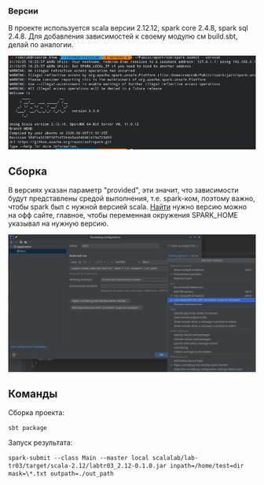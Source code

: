 ### Версии

В проекте используется scala версии 2.12.12, spark core 2.4.8, spark sql 2.4.8. Для добавления зависимостей к своему модулю  см  build.sbt, делай по аналогии.

![Версия spark](./pictures/version.png)

## Сборка

В версиях указан параметр "provided", эти значит, что зависимости будут представлены средой выполнения, т.е. spark-ком, поэтому важно, чтобы spark был с нужной версией scala.
[Найти](https://spark.apache.org/downloads.html) нужно версию можно на офф сайте, главное, чтобы переменная окружения SPARK_HOME указывал на нужную версию.

![Настройка IDE](./pictures/settings.png)


## Команды

Сборка проекта: 
```shell
sbt package
```
Запуск результата: 
```
spark-submit --class Main --master local scalalab/lab-tr03/target/scala-2.12/labtr03_2.12-0.1.0.jar inpath=/home/test=dir mask=\*.txt outpath=./out_path
```


